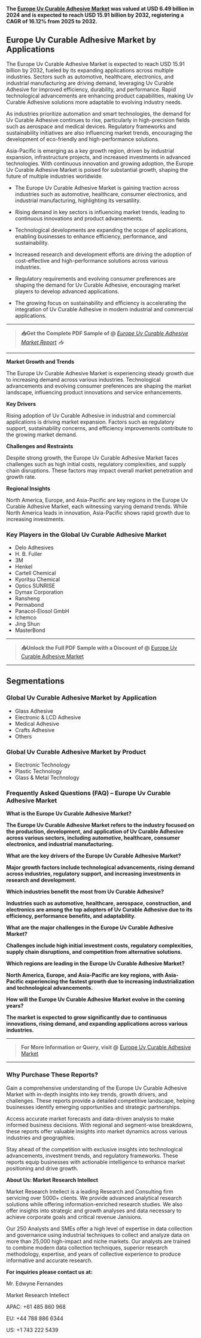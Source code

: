 <p><strong>The <a href="https://www.marketresearchintellect.com/download-sample/?rid=423026&amp;utm_source=Pulse-April-Europe&amp;utm_medium=852">Europe Uv Curable Adhesive Market</a> was valued at USD 6.49 billion in 2024 and is expected to reach USD 15.91 billion by 2032, registering a CAGR of 16.12% from 2025 to 2032.</strong></p><h2>Europe Uv Curable Adhesive Market by Applications&nbsp;</h2><p><p>The Europe Uv Curable Adhesive Market is expected to reach USD 15.91 billion by 2032, fueled by its expanding applications across multiple industries. Sectors such as automotive, healthcare, electronics, and industrial manufacturing are driving demand, leveraging Uv Curable Adhesive for improved efficiency, durability, and performance. Rapid technological advancements are enhancing product capabilities, making Uv Curable Adhesive solutions more adaptable to evolving industry needs.</p><p>As industries prioritize automation and smart technologies, the demand for Uv Curable Adhesive continues to rise, particularly in high-precision fields such as aerospace and medical devices. Regulatory frameworks and sustainability initiatives are also influencing market trends, encouraging the development of eco-friendly and high-performance solutions.</p><p>Asia-Pacific is emerging as a key growth region, driven by industrial expansion, infrastructure projects, and increased investments in advanced technologies. With continuous innovation and growing adoption, the Europe Uv Curable Adhesive Market is poised for substantial growth, shaping the future of multiple industries worldwide.</p></p><ul><li><p>The Europe Uv Curable Adhesive Market is gaining traction across industries such as automotive, healthcare, consumer electronics, and industrial manufacturing, highlighting its versatility.</p></li><li><p>Rising demand in key sectors is influencing market trends, leading to continuous innovations and product advancements.</p></li><li><p>Technological developments are expanding the scope of applications, enabling businesses to enhance efficiency, performance, and sustainability.</p></li><li><p>Increased research and development efforts are driving the adoption of cost-effective and high-performance solutions across various industries.</p></li><li><p>Regulatory requirements and evolving consumer preferences are shaping the demand for Uv Curable Adhesive, encouraging market players to develop advanced applications.</p></li><li><p>The growing focus on sustainability and efficiency is accelerating the integration of Uv Curable Adhesive in modern industrial and commercial applications.</p></li></ul><hr /><blockquote><p><strong><span class="font-[700]">📥Get the Complete PDF Sample of @ </span></strong><em><span class="font-[700]"><a href="https://www.marketresearchintellect.com/download-sample/?rid=423026&amp;utm_source=Pulse-April-Europe&amp;utm_medium=852" target="_blank" data-tracking-control-name="article-ssr-frontend-pulse_little-text-block" data-tracking-will-navigate="" data-test-link="">Europe Uv Curable Adhesive Market Report</a>&nbsp;📥</span></em></p></blockquote><hr /><p class="" data-start="77" data-end="360"><strong data-start="77" data-end="105">Market Growth and Trends</strong></p><p class="" data-start="77" data-end="360">The Europe Uv Curable Adhesive Market is experiencing steady growth due to increasing demand across various industries. Technological advancements and evolving consumer preferences are shaping the market landscape, influencing product innovations and service enhancements.</p><p class="" data-start="362" data-end="606"><strong data-start="362" data-end="377">Key Drivers</strong></p><p class="" data-start="362" data-end="606">Rising adoption of Uv Curable Adhesive in industrial and commercial applications is driving market expansion. Factors such as regulatory support, sustainability concerns, and efficiency improvements contribute to the growing market demand.</p><p class="" data-start="608" data-end="849"><strong data-start="608" data-end="637">Challenges and Restraints</strong></p><p class="" data-start="608" data-end="849">Despite strong growth, the Europe Uv Curable Adhesive Market faces challenges such as high initial costs, regulatory complexities, and supply chain disruptions. These factors may impact overall market penetration and growth rate.</p><p class="" data-start="851" data-end="1095"><strong data-start="851" data-end="872">Regional Insights</strong></p><p class="" data-start="851" data-end="1095">North America, Europe, and Asia-Pacific are key regions in the Europe Uv Curable Adhesive Market, each witnessing varying demand trends. While North America leads in innovation, Asia-Pacific shows rapid growth due to increasing investments.</p><p><h3>Key Players in the Global Uv Curable Adhesive Market </h3><ul><li>Delo Adhesives</li><li>H. B. Fuller</li><li>3M</li><li>Henkel</li><li>Cartell Chemical</li><li>Kyoritsu Chemical</li><li>Optics SUNRISE</li><li>Dymax Corporation</li><li>Ransheng</li><li>Permabond</li><li>Panacol-Elosol GmbH</li><li>Ichemco</li><li>Jing Shun</li><li>MasterBond</li></ul></p><hr /><blockquote><p><strong>📥Unlock the Full PDF Sample with a Discount of @</strong> <a href="https://www.marketresearchintellect.com/ask-for-discount/?rid=423026&amp;utm_source=Pulse-April-Europe&amp;utm_medium=852">Europe Uv Curable Adhesive Market</a></p></blockquote><hr /><p><h2>Segmentations</h2><h3>Global Uv Curable Adhesive Market by Application</h3><ul><li>Glass Adhesive</li><li>Electronic & LCD Adhesive</li><li>Medical Adhesive</li><li>Crafts Adhesive</li><li>Others</li></ul><h3>Global Uv Curable Adhesive Market by Product</h3><ul><li>Electronic Technology</li><li>Plastic Technology</li><li>Glass & Metal Technology</li></ul></p><h3><strong>Frequently Asked Questions (FAQ) &ndash; Europe Uv Curable Adhesive Market</strong></h3><p><strong>What is the Europe Uv Curable Adhesive Market?</strong></p><p><strong>The Europe Uv Curable Adhesive Market refers to the industry focused on the production, development, and application of Uv Curable Adhesive across various sectors, including automotive, healthcare, consumer electronics, and industrial manufacturing.</strong></p><p><strong>What are the key drivers of the Europe Uv Curable Adhesive Market?</strong></p><p><strong>Major growth factors include technological advancements, rising demand across industries, regulatory support, and increasing investments in research and development.</strong></p><p><strong>Which industries benefit the most from Uv Curable Adhesive?</strong></p><p><strong>Industries such as automotive, healthcare, aerospace, construction, and electronics are among the top adopters of Uv Curable Adhesive due to its efficiency, performance benefits, and adaptability.</strong></p><p><strong>What are the major challenges in the Europe Uv Curable Adhesive Market?</strong></p><p><strong>Challenges include high initial investment costs, regulatory complexities, supply chain disruptions, and competition from alternative solutions.</strong></p><p><strong>Which regions are leading in the Europe Uv Curable Adhesive Market?</strong></p><p><strong>North America, Europe, and Asia-Pacific are key regions, with Asia-Pacific experiencing the fastest growth due to increasing industrialization and technological advancements.</strong></p><p><strong>How will the Europe Uv Curable Adhesive Market evolve in the coming years?</strong></p><p><strong>The market is expected to grow significantly due to continuous innovations, rising demand, and expanding applications across various industries.</strong></p><hr /><blockquote><p><span class="font-[700]"><strong>For More Information or Query, visit&nbsp;@</strong>&nbsp;</span><span class="font-[700]"><a href="https://www.marketresearchintellect.com/product/global-uv-curable-adhesive-market-size-and-forecast/?utm_source=Linkedin&utm_medium=852" target="_blank" data-tracking-control-name="article-ssr-frontend-pulse_little-text-block" data-tracking-will-navigate="" data-test-link="">Europe Uv Curable Adhesive Market</a></span></p></blockquote><hr /><h3><strong data-start="0" data-end="31">Why Purchase These Reports?</strong></h3><p class="" data-start="35" data-end="297">Gain a comprehensive understanding of the Europe Uv Curable Adhesive Market with in-depth insights into key trends, growth drivers, and challenges. These reports provide a detailed competitive landscape, helping businesses identify emerging opportunities and strategic partnerships.</p><p class="" data-start="299" data-end="540">Access accurate market forecasts and data-driven analysis to make informed business decisions. With regional and segment-wise breakdowns, these reports offer valuable insights into market dynamics across various industries and geographies.</p><p class="" data-start="542" data-end="784">Stay ahead of the competition with exclusive insights into technological advancements, investment trends, and regulatory frameworks. These reports equip businesses with actionable intelligence to enhance market positioning and drive growth.</p><p><strong><span class="font-[700]">About Us: Market Research Intellect</span></strong></p><p><span class="">Market Research Intellect is a leading Research and Consulting firm servicing over 5000+ clients. We provide advanced analytical research solutions while offering information-enriched research studies.&nbsp;</span>We also offer insights into strategic and growth analyses and data necessary to achieve corporate goals and critical revenue Janisions.</p><p><span class="">Our 250 Analysts and SMEs offer a high level of expertise in data collection and governance using industrial techniques to collect and analyze data on more than 25,000 high-impact and niche markets. Our analysts are trained to combine modern data collection techniques, superior research methodology, expertise, and years of collective experience to produce informative and accurate research.</span></p><p><strong>For inquiries please contact us at:</strong></p><p>Mr. Edwyne Fernandes</p><p>Market Research Intellect</p><p>APAC: +61 485 860 968</p><p>EU: +44 788 886 6344</p><p>US: +1 743 222 5439</p>